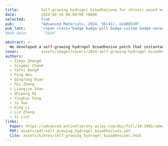 ```yaml
---
title:          Self-growing hydrogel bioadhesives for chronic wound management
date:           2024-08-16 00:00:00 +0800
selected:       True
pub:            "Advanced Materials, 2024, 36(41), e2408538"
pub_last:       '<span class="badge badge-pill badge-custom badge-secondary">Journal</span>'
#pub_date:       "2024"

abstract: >-
  We developed a self-growing hydrogel bioadhesive patch that instantaneously adheres to biological tissues and progressively strengthens over 120 h to mechanically contract chronic wounds and enhance healing efficacy.
cover:          assets/images/covers/2024-self-growing-hydrogel-bioadhesives.PNG
authors:
  - Ziman Zheng#
  - Xingmei Chen#
  - Yafei Wang#
  - Ping Wen
  - Qingfang Duan
  - Pei Zhang
  - Liangjie Shan
  - Zhipeng Ni
  - Yinghui Feng
  - Yu Xue
  - Xing Li
  - Lin Zhang
  - Ji Liu†
links:
  Paper: https://advanced.onlinelibrary.wiley.com/doi/full/10.1002/adma.202408538
  PDF: assets/pdf/self_growing_hydrogel_bioadhesives.pdf
  Cite: assets/bibtex/self_growing_hydrogel_bioadhesives.html
---
```


